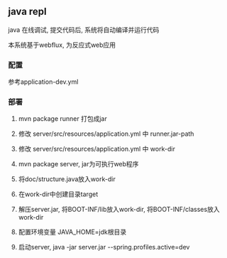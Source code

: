 ## java repl

java 在线调试, 提交代码后, 系统将自动编译并运行代码

本系统基于webflux, 为反应式web应用

### 配置

参考application-dev.yml

### 部署

1. mvn package runner 打包成jar

2. 修改 server/src/resources/application.yml 中 runner.jar-path

3. 修改 server/src/resources/application.yml 中 work-dir

4. mvn package server, jar为可执行web程序

5. 将doc/structure.java放入work-dir

6. 在work-dir中创建目录target

7. 解压server.jar, 将BOOT-INF/lib放入work-dir, 将BOOT-INF/classes放入work-dir

8. 配置环境变量 JAVA_HOME=jdk根目录

9. 启动server, java -jar server.jar --spring.profiles.active=dev


